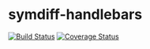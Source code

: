 # symdiff-handlebars

[![Build Status](http://img.shields.io/travis/symdiff/symdiff-handlebars.svg)](https://travis-ci.org/symdiff/symdiff-handlebars) [![Coverage Status](https://coveralls.io/repos/symdiff/symdiff-handlebars/badge.svg?branch=master)](https://coveralls.io/r/symdiff/symdiff-handlebars?branch=master)